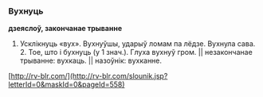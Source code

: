 ### Вухнуць
**дзеяслоў, закончанае трыванне**

1. Усклікнуць «вух». Вухнуўшы, ударыў ломам па лёдзе. Вухнула сава. 2. Тое, што і бухнуць (у 1 знач.). Глуха вухнуў гром. || незакончанае трыванне: вухкаць. || назоўнік: вухканне.

<a rel="author">[http://rv-blr.com/](http://rv-blr.com/slounik.jsp?letterId=0&maskId=0&pageId=558)</a>

